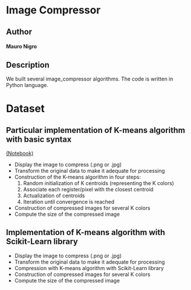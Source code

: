 # Image Compressor

## Author
#### Mauro Nigro

## Description
We built several image_compressor algorithms. The code is written in Python language.

# Dataset

## Particular implementation of K-means algorithm with basic syntax
[(Notebook)]([https://github.com/mauronigro85/image_compressor/blob/main/kmeans_image_compressor_no_sklearn.ipynb])
* Display the image to compress (.png or .jpg)
* Transform the original data to make it adequate for processing
* Construction of the K-means algorithm in four steps:
  1) Random initialization of K centroids (representing the K colors)
  2) Associate each register/pixel with the closest centroid
  3) Actualization of centroids
  4) Iteration until convergence is reached
* Construction of compressed images for several K colors
* Compute the size of the compressed image
## Implementation of K-means algorithm with Scikit-Learn library
* Display the image to compress (.png or .jpg)
* Transform the original data to make it adequate for processing
* Compression with K-means algorithm with Scikit-Learn library
* Construction of compressed images for several K colors
* Compute the size of the compressed image

